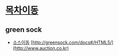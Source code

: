 
# [목차이동](https://github.com/Guide-Line/Auction-promotion-guide#TOC)

## <a name='greensock'>green sock</a>

- [소스이동](https://github.com/Guide-Line/Auction-promotion-guide/blob/master/tweenLite/sample.html)
[http://greensock.com/docs#/HTML5/](http://www.auction.co.kr)
